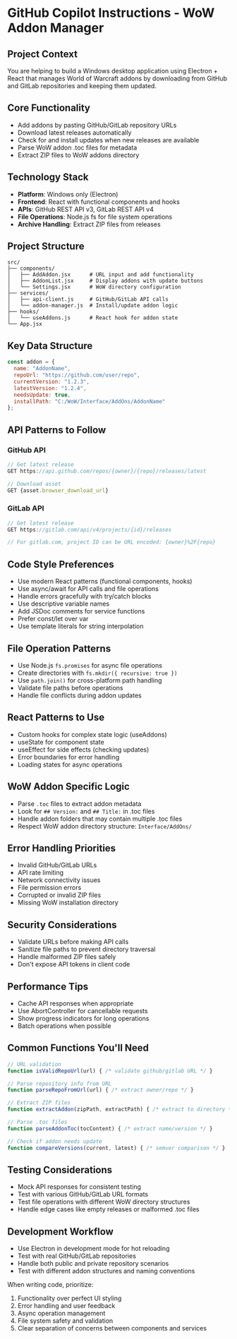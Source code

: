 # GitHub Copilot Instructions - WoW Addon Manager

## Project Context
You are helping to build a Windows desktop application using Electron + React that manages World of Warcraft addons by downloading from GitHub and GitLab repositories and keeping them updated.

## Core Functionality
- Add addons by pasting GitHub/GitLab repository URLs
- Download latest releases automatically
- Check for and install updates when new releases are available
- Parse WoW addon .toc files for metadata
- Extract ZIP files to WoW addons directory

## Technology Stack
- **Platform**: Windows only (Electron)
- **Frontend**: React with functional components and hooks
- **APIs**: GitHub REST API v3, GitLab REST API v4
- **File Operations**: Node.js fs for file system operations
- **Archive Handling**: Extract ZIP files from releases

## Project Structure
```
src/
├── components/
│   ├── AddAddon.jsx      # URL input and add functionality
│   ├── AddonList.jsx     # Display addons with update buttons
│   └── Settings.jsx      # WoW directory configuration
├── services/
│   ├── api-client.js     # GitHub/GitLab API calls
│   └── addon-manager.js  # Install/update addon logic
├── hooks/
│   └── useAddons.js      # React hook for addon state
└── App.jsx
```

## Key Data Structure
```javascript
const addon = {
  name: "AddonName",
  repoUrl: "https://github.com/user/repo",
  currentVersion: "1.2.3",
  latestVersion: "1.2.4", 
  needsUpdate: true,
  installPath: "C:/WoW/Interface/AddOns/AddonName"
};
```

## API Patterns to Follow

### GitHub API
```javascript
// Get latest release
GET https://api.github.com/repos/{owner}/{repo}/releases/latest

// Download asset
GET {asset.browser_download_url}
```

### GitLab API  
```javascript
// Get latest release
GET https://gitlab.com/api/v4/projects/{id}/releases

// For gitlab.com, project ID can be URL encoded: {owner}%2F{repo}
```

## Code Style Preferences
- Use modern React patterns (functional components, hooks)
- Use async/await for API calls and file operations
- Handle errors gracefully with try/catch blocks
- Use descriptive variable names
- Add JSDoc comments for service functions
- Prefer const/let over var
- Use template literals for string interpolation

## File Operation Patterns
- Use Node.js `fs.promises` for async file operations
- Create directories with `fs.mkdir({ recursive: true })`
- Use `path.join()` for cross-platform path handling
- Validate file paths before operations
- Handle file conflicts during addon updates

## React Patterns to Use
- Custom hooks for complex state logic (useAddons)
- useState for component state
- useEffect for side effects (checking updates)
- Error boundaries for error handling
- Loading states for async operations

## WoW Addon Specific Logic
- Parse `.toc` files to extract addon metadata
- Look for `## Version:` and `## Title:` in .toc files
- Handle addon folders that may contain multiple .toc files
- Respect WoW addon directory structure: `Interface/AddOns/`

## Error Handling Priorities
- Invalid GitHub/GitLab URLs
- API rate limiting
- Network connectivity issues  
- File permission errors
- Corrupted or invalid ZIP files
- Missing WoW installation directory

## Security Considerations
- Validate URLs before making API calls
- Sanitize file paths to prevent directory traversal
- Handle malformed ZIP files safely
- Don't expose API tokens in client code

## Performance Tips
- Cache API responses when appropriate
- Use AbortController for cancellable requests
- Show progress indicators for long operations
- Batch operations when possible

## Common Functions You'll Need
```javascript
// URL validation
function isValidRepoUrl(url) { /* validate github/gitlab URL */ }

// Parse repository info from URL
function parseRepoFromUrl(url) { /* extract owner/repo */ }

// Extract ZIP files
function extractAddon(zipPath, extractPath) { /* extract to directory */ }

// Parse .toc files
function parseAddonToc(tocContent) { /* extract name/version */ }

// Check if addon needs update
function compareVersions(current, latest) { /* semver comparison */ }
```

## Testing Considerations
- Mock API responses for consistent testing
- Test with various GitHub/GitLab URL formats
- Test file operations with different WoW directory structures
- Handle edge cases like empty releases or malformed .toc files

## Development Workflow
- Use Electron in development mode for hot reloading
- Test with real GitHub/GitLab repositories
- Handle both public and private repository scenarios
- Test with different addon structures and naming conventions

When writing code, prioritize:
1. Functionality over perfect UI styling
2. Error handling and user feedback
3. Async operation management
4. File system safety and validation
5. Clear separation of concerns between components and services